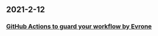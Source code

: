 
## 2021-2-12

### [GitHub Actions to guard your workflow by Evrone](https://evrone.com/github-actions)